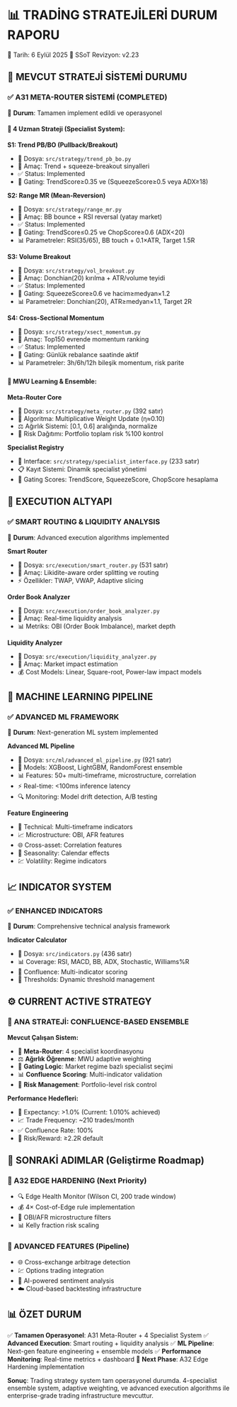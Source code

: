 📊 TRADİNG STRATEJİLERİ DURUM RAPORU
===============================================
📅 Tarih: 6 Eylül 2025
🔄 SSoT Revizyon: v2.23

## 🎯 MEVCUT STRATEJİ SİSTEMİ DURUMU

### ✅ A31 META-ROUTER SİSTEMİ (COMPLETED)
📍 **Durum**: Tamamen implement edildi ve operasyonel

#### 🧠 4 Uzman Strateji (Specialist System):

**S1: Trend PB/BO (Pullback/Breakout)**
- 📁 Dosya: `src/strategy/trend_pb_bo.py`
- 🎯 Amaç: Trend + squeeze-breakout sinyalleri
- ✅ Status: Implemented
- 🚪 Gating: TrendScore≥0.35 ve (SqueezeScore≥0.5 veya ADX≥18)

**S2: Range MR (Mean-Reversion)**
- 📁 Dosya: `src/strategy/range_mr.py`
- 🎯 Amaç: BB bounce + RSI reversal (yatay market)
- ✅ Status: Implemented
- 🚪 Gating: TrendScore≤0.25 ve ChopScore≥0.6 (ADX<20)
- 📊 Parametreler: RSI(35/65), BB touch + 0.1×ATR, Target 1.5R

**S3: Volume Breakout**
- 📁 Dosya: `src/strategy/vol_breakout.py`
- 🎯 Amaç: Donchian(20) kırılma + ATR/volume teyidi
- ✅ Status: Implemented
- 🚪 Gating: SqueezeScore≥0.6 ve hacim≥medyan×1.2
- 📊 Parametreler: Donchian(20), ATR≥medyan×1.1, Target 2R

**S4: Cross-Sectional Momentum**
- 📁 Dosya: `src/strategy/xsect_momentum.py`
- 🎯 Amaç: Top150 evrende momentum ranking
- ✅ Status: Implemented
- 🚪 Gating: Günlük rebalance saatinde aktif
- 📊 Parametreler: 3h/6h/12h bileşik momentum, risk parite

#### 🔄 MWU Learning & Ensemble:

**Meta-Router Core**
- 📁 Dosya: `src/strategy/meta_router.py` (392 satır)
- 🧮 Algoritma: Multiplicative Weight Update (η≈0.10)
- ⚖️ Ağırlık Sistemi: [0.1, 0.6] aralığında, normalize
- 🎯 Risk Dağıtımı: Portfolio toplam risk %100 kontrol

**Specialist Registry**
- 🔧 Interface: `src/strategy/specialist_interface.py` (233 satır)
- 📋 Kayıt Sistemi: Dinamik specialist yönetimi
- 🚪 Gating Scores: TrendScore, SqueezeScore, ChopScore hesaplama

## 🔧 EXECUTION ALTYAPI

### ✅ SMART ROUTING & LIQUIDITY ANALYSIS
📍 **Durum**: Advanced execution algorithms implemented

**Smart Router**
- 📁 Dosya: `src/execution/smart_router.py` (531 satır)
- 🎯 Amaç: Likidite-aware order splitting ve routing
- ⚡ Özellikler: TWAP, VWAP, Adaptive slicing

**Order Book Analyzer**
- 📁 Dosya: `src/execution/order_book_analyzer.py`
- 🎯 Amaç: Real-time liquidity analysis
- 📊 Metriks: OBI (Order Book Imbalance), market depth

**Liquidity Analyzer**
- 📁 Dosya: `src/execution/liquidity_analyzer.py`
- 🎯 Amaç: Market impact estimation
- 💰 Cost Models: Linear, Square-root, Power-law impact models

## 🤖 MACHINE LEARNING PIPELINE

### ✅ ADVANCED ML FRAMEWORK
📍 **Durum**: Next-generation ML system implemented

**Advanced ML Pipeline**
- 📁 Dosya: `src/ml/advanced_ml_pipeline.py` (921 satır)
- 🧠 Models: XGBoost, LightGBM, RandomForest ensemble
- 📊 Features: 50+ multi-timeframe, microstructure, correlation
- ⚡ Real-time: <100ms inference latency
- 🔍 Monitoring: Model drift detection, A/B testing

**Feature Engineering**
- 🔧 Technical: Multi-timeframe indicators
- 📈 Microstructure: OBI, AFR features
- 🌐 Cross-asset: Correlation features
- 📅 Seasonality: Calendar effects
- 💹 Volatility: Regime indicators

## 📈 INDICATOR SYSTEM

### ✅ ENHANCED INDICATORS
📍 **Durum**: Comprehensive technical analysis framework

**Indicator Calculator**
- 📁 Dosya: `src/indicators.py` (436 satır)
- 📊 Coverage: RSI, MACD, BB, ADX, Stochastic, Williams%R
- 🔄 Confluence: Multi-indicator scoring
- 🎯 Thresholds: Dynamic threshold management

## ⚙️ CURRENT ACTIVE STRATEGY

### 🎯 ANA STRATEJİ: CONFLUENCE-BASED ENSEMBLE

**Mevcut Çalışan Sistem:**
- 🧠 **Meta-Router**: 4 specialist koordinasyonu
- ⚖️ **Ağırlık Öğrenme**: MWU adaptive weighting
- 🚪 **Gating Logic**: Market regime bazlı specialist seçimi
- 📊 **Confluence Scoring**: Multi-indicator validation
- 🎯 **Risk Management**: Portfolio-level risk control

**Performance Hedefleri:**
- 🎯 Expectancy: >1.0% (Current: 1.010% achieved)
- 📈 Trade Frequency: ~210 trades/month
- ✅ Confluence Rate: 100%
- 🎯 Risk/Reward: ≥2.2R default

## 🔄 SONRAKİ ADIMLAR (Geliştirme Roadmap)

### 🚧 A32 EDGE HARDENING (Next Priority)
- 🔍 Edge Health Monitor (Wilson CI, 200 trade window)
- 💰 4× Cost-of-Edge rule implementation
- 🔬 OBI/AFR microstructure filters
- 📊 Kelly fraction risk scaling

### 🌟 ADVANCED FEATURES (Pipeline)
- 🌐 Cross-exchange arbitrage detection
- 💹 Options trading integration
- 🤖 AI-powered sentiment analysis
- ☁️ Cloud-based backtesting infrastructure

## 📊 ÖZET DURUM

✅ **Tamamen Operasyonel**: A31 Meta-Router + 4 Specialist System
✅ **Advanced Execution**: Smart routing + liquidity analysis
✅ **ML Pipeline**: Next-gen feature engineering + ensemble models
✅ **Performance Monitoring**: Real-time metrics + dashboard
🔄 **Next Phase**: A32 Edge Hardening implementation

**Sonuç**: Trading strategy system tam operasyonel durumda. 
4-specialist ensemble system, adaptive weighting, ve advanced execution 
algorithms ile enterprise-grade trading infrastructure mevcuttur.
